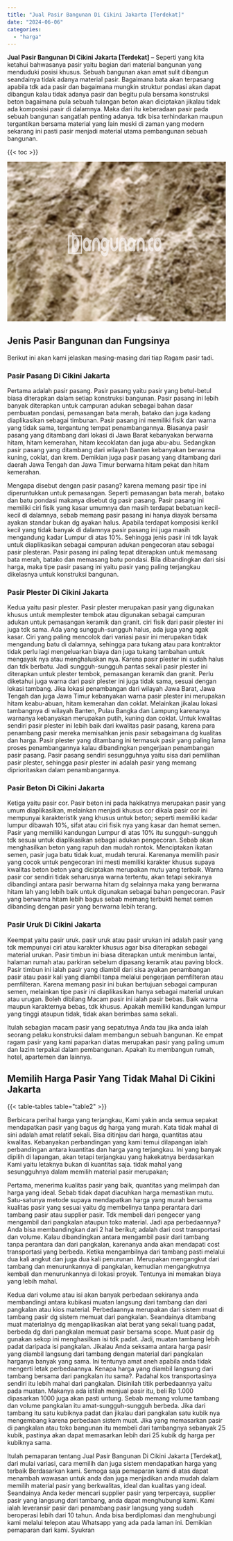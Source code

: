 ```yaml
---
title: "Jual Pasir Bangunan Di Cikini Jakarta [Terdekat]"
date: "2024-06-06"
categories: 
  - "harga"
---
```


**Jual Pasir Bangunan Di Cikini Jakarta \[Terdekat\]** – Seperti yang kita ketahui bahwasanya pasir yaitu bagian dari material bangunan yang menduduki posisi khusus. Sebuah bangunan akan amat sulit dibangun seandainya tidak adanya material pasir. Bagaimana bata akan terpasang apabila tdk ada pasir dan bagaimana mungkin struktur pondasi akan dapat dibangun kalau tidak adanya pasir dan begitu pula bersama konstruksi beton bagaimana pula sebuah tulangan beton akan diciptakan jikalau tidak ada komposisi pasir di dalamnya. Maka dari itu keberadaan pasir pada sebuah bangunan sangatlah penting adanya. tdk bisa terhindarkan maupun tergantikan bersama material yang lain meski di zaman yang modern sekarang ini pasti pasir menjadi material utama pembangunan sebuah bangunan.

{{< toc >}}

![Jual Pasir Bangunan Di Cikini Jakarta [Terdekat]](/images/jual-pasir-bangunan-35.png)

## Jenis Pasir Bangunan dan Fungsinya

Berikut ini akan kami jelaskan masing-masing dari tiap Ragam pasir tadi.

### Pasir Pasang Di Cikini Jakarta

Pertama adalah pasir pasang. Pasir pasang yaitu pasir yang betul-betul biasa diterapkan dalam setiap konstruksi bangunan. Pasir pasang ini lebih banyak diterapkan untuk campuran adukan sebagai bahan dasar pembuatan pondasi, pemasangan bata merah, batako dan juga kadang diaplikasikan sebagai timbunan. Pasir pasang ini memiliki fisik dan warna yang tidak sama, tergantung tempat penambangannya. Biasanya pasir pasang yang ditambang dari lokasi di Jawa Barat kebanyakan berwarna hitam, hitam kemerahan, hitam kecoklatan dan juga abu-abu. Sedangkan pasir pasang yang ditambang dari wilayah Banten kebanyakan berwarna kuning, coklat, dan krem. Demikian juga pasir pasang yang ditambang dari daerah Jawa Tengah dan Jawa Timur berwarna hitam pekat dan hitam kemerahan.

Mengapa disebut dengan pasir pasang? karena memang pasir tipe ini diperuntukkan untuk pemasangan. Seperti pemasangan bata merah, batako dan batu pondasi makanya disebut dg pasir pasang. Pasir pasang ini memiliki ciri fisik yang kasar umumnya dan masih terdapat bebatuan kecil-kecil di dalamnya, sebab memang pasir pasang ini hanya diayak bersama ayakan standar bukan dg ayakan halus. Apabila terdapat komposisi kerikil kecil yang tidak banyak di dalamnya pasir pasang ini juga masih mengandung kadar Lumpur di atas 10%. Sehingga jenis pasir ini tdk layak untuk diaplikasikan sebagai campuran adukan pengecoran atau sebagai pasir plesteran. Pasir pasang ini paling tepat diterapkan untuk memasang bata merah, batako dan memasang batu pondasi. Bila dibandingkan dari sisi harga, maka tipe pasir pasang ini yaitu pasir yang paling terjangkau dikelasnya untuk konstruksi bangunan.

### Pasir Plester Di Cikini Jakarta

Kedua yaitu pasir plester. Pasir plester merupakan pasir yang digunakan khusus untuk memplester tembok atau digunakan sebagai campuran adukan untuk pemasangan keramik dan granit. ciri fisik dari pasir plester ini juga tdk sama. Ada yang sungguh-sungguh halus, ada juga yang agak kasar. Ciri yang paling mencolok dari variasi pasir ini merupakan tidak mengandung batu di dalamnya, sehingga para tukang atau para kontraktor tidak perlu lagi mengeluarkan biaya dan juga tukang tambahan untuk mengayak nya atau menghaluskan nya. Karena pasir plester ini sudah halus dan tdk berbatu. Jadi sungguh-sungguh pantas sekali pasir plester ini diterapkan untuk plester tembok, pemasangan keramik dan granit. Perlu diketahui juga warna dari pasir plester ini juga tidak sama, sesuai dengan lokasi tambang. Jika lokasi penambangan dari wilayah Jawa Barat, Jawa Tengah dan juga Jawa Timur kebanyakan warna pasir plester ini merupakan hitam keabu-abuan, hitam kemerahan dan coklat. Melainkan jikalau lokasi tambangnya di wilayah Banten, Pulau Bangka dan Lampung karenanya warnanya kebanyakan merupakan putih, kuning dan coklat. Untuk kwalitas sendiri pasir plester ini lebih baik dari kwalitas pasir pasang, karena para penambang pasir mereka memisahkan jenis pasir sebagaimana dg kualitas dan harga. Pasir plester yang ditambang ini termasuk pasir yang paling lama proses penambangannya kalau dibandingkan pengerjaan penambangan pasir pasang. Pasir pasang sendiri sesungguhnya yaitu sisa dari pemilihan pasir plester, sehingga pasir plester ini adalah pasir yang memang diprioritaskan dalam penambangannya.

### Pasir Beton Di Cikini Jakarta

Ketiga yaitu pasir cor. Pasir beton ini pada hakikatnya merupakan pasir yang umum diaplikasikan, melainkan menjadi khusus cor dikala pasir cor ini mempunyai karakteristik yang khusus untuk beton; seperti memiliki kadar lumpur dibawah 10%, sifat atau ciri fisik nya yang kasar dan hemat semen. Pasir yang memiliki kandungan Lumpur di atas 10% itu sungguh-sungguh tdk sesuai untuk diaplikasikan sebagai adukan pengecoran. Sebab akan menghasilkan beton yang rapuh dan mudah rontok. Menciptakan ikatan semen, pasir juga batu tidak kuat, mudah terurai. Karenanya memilih pasir yang cocok untuk pengecoran ini mesti memiliki karakter khusus supaya kwalitas beton beton yang diciptakan merupakan mutu yang terbaik. Warna pasir cor sendiri tidak seharusnya warna tertentu, akan tetapi sekiranya dibandingi antara pasir berwarna hitam dg selainnya maka yang berwarna hitam lah yang lebih baik untuk digunakan sebagai bahan pengecoran. Pasir yang berwarna hitam lebih bagus sebab memang terbukti hemat semen dibanding dengan pasir yang berwarna lebih terang.

### Pasir Uruk Di Cikini Jakarta

Keempat yaitu pasir uruk. pasir uruk atau pasir urukan ini adalah pasir yang tdk mempunyai ciri atau karakter khusus agar bisa diterapkan sebagai material urukan. Pasir timbun ini biasa diterapkan untuk menimbun lantai, halaman rumah atau parkiran sebelum dipasang keramik atau paving block. Pasir timbun ini ialah pasir yang diambil dari sisa ayakan penambangan pasir atau pasir kali yang diambil tanpa melalui pengerjaan pemfilteran atau pemfilteran. Karena memang pasir ini bukan bertujuan sebagai campuran semen, melainkan tipe pasir ini diaplikasikan hanya sebagai material urukan atau urugan. Boleh dibilang Macam pasir ini ialah pasir bebas. Baik warna maupun karakternya bebas, tdk khusus. Apakah memiliki kandungan lumpur yang tinggi ataupun tidak, tidak akan berimbas sama sekali.

Itulah sebagian macam pasir yang sepatutnya Anda tau jika anda ialah seorang pelaku konstruksi dalam membangun sebuah bangunan. Ke empat ragam pasir yang kami paparkan diatas merupakan pasir yang paling umum dan lazim terpakai dalam pembangunan. Apakah itu membangun rumah, hotel, apartemen dan lainnya.

## Memilih Harga Pasir Yang Tidak Mahal Di Cikini Jakarta

{{< table-tables table="table2" >}}

Berbicara perihal harga yang terjangkau, Kami yakin anda semua sepakat mendapatkan pasir yang bagus dg harga yang murah. Kata tidak mahal di sini adalah amat relatif sekali. Bisa ditinjau dari harga, quantitas atau kwalitas. Kebanyakan perbandingan yang kami temui dilapangan ialah perbandingan antara kuantitas dan harga yang terjangkau. Ini yang banyak dipilih di lapangan, akan tetapi terjangkau yang hakekatnya berdasarkan Kami yaitu letaknya bukan di kuantitas saja. tidak mahal yang sesungguhnya dalam memilih material pasir merupakan;

Pertama, menerima kualitas pasir yang baik, quantitas yang melimpah dan harga yang ideal. Sebab tidak dapat diacuhkan harga memastikan mutu. Satu-satunya metode supaya mendapatkan harga yang murah bersama kualitas pasir yang sesuai yaitu dg membelinya tanpa perantara dari tambang pasir atau supplier pasir. Tdk membeli dari pengecer yang mengambil dari pangkalan ataupun toko material. Jadi apa perbedaannya? Anda bisa membandingkan dari 2 hal berikut; adalah dari cost transportasi dan volume. Kalau dibandingkan antara mengambil pasir dari tambang tanpa perantara dan dari pangkalan, karenanya anda akan mendapati cost transportasi yang berbeda. Ketika mengambilnya dari tambang pasti melalui dua kali angkut dan juga dua kali penurunan. Merupakan mengangkut dari tambang dan menurunkannya di pangkalan, kemudian mengangkutnya kembali dan menurunkannya di lokasi proyek. Tentunya ini memakan biaya yang lebih mahal.

Kedua dari volume atau isi akan banyak perbedaan sekiranya anda membandingi antara kubikasi muatan langsung dari tambang dan dari pangkalan atau kios material. Perbedaannya merupakan dari sistem muat di tambang pasir dg sistem memuat dari pangkalan. Seandainya ditambang muat materialnya dg mengaplikasikan alat berat yang sekali tuang padat, berbeda dg dari pangkalan memuat pasir bersama scope. Muat pasir dg gunakan sekop ini menghasilkan isi tdk padat. Jadi, muatan tambang lebih padat daripada isi pangkalan. Jikalau Anda seksama antara harga pasir yang diambil langsung dari tambang dengan material dari pangkalan harganya banyak yang sama. Ini tentunya amat aneh apabila anda tidak mengerti letak perbedaannya. Kenapa harga yang diambil langsung dari tambang bersama dari pangkalan itu sama?. Padahal kos transportasinya sendiri itu lebih mahal dari pangkalan. Disinilah titik perbedaannya yaitu pada muatan. Makanya ada istilah menjual pasir itu, beli Rp 1.000 dipasarkan 1000 juga akan pasti untung. Sebab memang volume tambang dan volume pangkalan itu amat-sungguh-sungguh berbeda. Jika dari tambang itu satu kubiknya padat dan jikalau dari pangkalan satu kubik nya mengembang karena perbedaan sistem muat. Jika yang memasarkan pasir di pangkalan atau toko bangunan itu membeli dari tambangnya sebanyak 25 kubik, pastinya akan dapat memasarkan lebih dari 25 kubik dg harga per kubiknya sama.

Itulah pemaparan tentang Jual Pasir Bangunan Di Cikini Jakarta \[Terdekat\], dari mulai variasi, cara memilih dan juga sistem mendapatkan harga yang terbaik Berdasarkan kami. Semoga saja pemaparan kami di atas dapat menambah wawasan untuk anda dan juga menjadikan anda mudah dalam memilih material pasir yang berkwalitas, ideal dan kualitas yang ideal. Seandainya Anda keder mencari supplier pasir yang terpercaya, supplier pasir yang langsung dari tambang, anda dapat menghubungi kami. Kami ialah leveransir pasir dari penambang pasir langsung yang sudah beroperasi lebih dari 10 tahun. Anda bisa berdiplomasi dan menghubungi kami melalui telepon atau Whatsapp yang ada pada laman ini. Demikian pemaparan dari kami. Syukran
